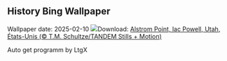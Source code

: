 ## History Bing Wallpaper
Wallpaper date: 2025-02-10
![](https://www.bing.com/th?id=OHR.AlstromPoint_FR-CA6255476346_UHD.jpg&w=1000)Download: [Alstrom Point, lac Powell, Utah, États-Unis (© T.M. Schultze/TANDEM Stills + Motion)](https://www.bing.com/th?id=OHR.AlstromPoint_FR-CA6255476346_UHD.jpg)

Auto get programm by LtgX
